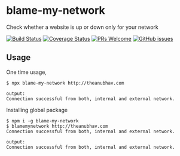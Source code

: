 # blame-my-network

Check whether a website is up or down only for your network

[![Build Status](https://travis-ci.org/anubhavsrivastava/blame-my-network.svg?branch=master)](https://travis-ci.org/anubhavsrivastava/blame-my-network)
[![Coverage Status](https://coveralls.io/repos/github/anubhavsrivastava/blame-my-network/badge.svg?branch=master)](https://coveralls.io/github/anubhavsrivastava/blame-my-network?branch=master)
[![PRs Welcome](https://img.shields.io/badge/PRs-welcome-brightgreen.svg?style=flat-square)](http://makeapullrequest.com)
[![GitHub issues](https://img.shields.io/github/issues/anubhavsrivastava/blame-my-network.svg?style=flat-square)](https://github.com/anubhavsrivastava/blame-my-network/issues)

## Usage

One time usage,

    $ npx blame-my-network http://theanubhav.com

    output:
    Connection successful from both, internal and external network.

Installing global package

    $ npm i -g blame-my-network
    $ blamemynetwork http://theanubhav.com
    Connection successful from both, internal and external network.

    output:
    Connection successful from both, internal and external network.
